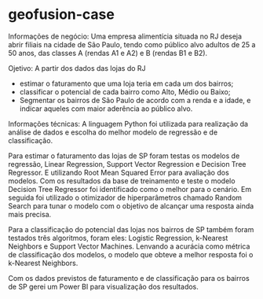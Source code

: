 # geofusion-case

Informações de negócio:
Uma empresa alimentícia situada no RJ deseja abrir filiais na cidade de São Paulo, tendo como público alvo adultos de 25 a 50 anos, das classes A (rendas A1 e A2) e B (rendas B1 e B2).

Ojetivo:
  A partir dos dados das lojas do RJ
  - estimar o faturamento que uma loja teria em cada um dos bairros;
  - classificar o potencial de cada bairro como Alto, Médio ou Baixo;
  - Segmentar os bairros de São Paulo de acordo com a renda e a idade, e indicar aqueles com maior aderência ao público alvo.

Informações técnicas:
A linguagem Python foi utilizada para realização da análise de dados e escolha do melhor modelo de regressão e de classificação.

Para estimar o faturamento das lojas de SP foram testas os modelos de regressão, Linear Regression, Support Vector Regression e Decision Tree Regressor. E utilizando Root Mean Squared Error para avaliação dos modelos. Com os resultados da base de treinamento e teste o modelo Decision Tree Regressor foi identificado como o melhor para o cenário. Em seguida foi utilizado o otimizador de hiperparâmetros chamado Random Search para tunar o modelo com o objetivo de alcançar uma resposta ainda mais precisa.

Para a classificação do potencial das lojas nos bairros de SP também foram testados três algoritmos, foram eles: Logistic Regression, k-Nearest Neighbors e Support Vector Machines. Lenvando a acurácia como métrica de classificação dos modelos, o modelo que obteve a melhor resposta foi o k-Nearest Neighbors.

Com os dados previstos de faturamento e de classificação para os bairros de SP gerei um Power BI para visualização dos resultados.
